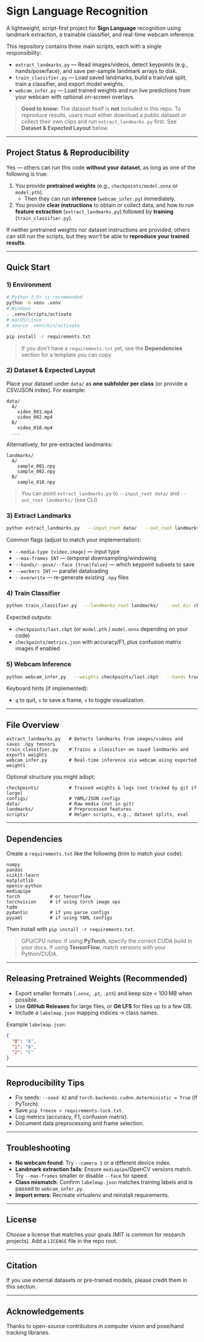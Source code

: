 # Sign Language Recognition

A lightweight, script-first project for **Sign Language** recognition using landmark extraction, a trainable classifier, and real-time webcam inference.

This repository contains three main scripts, each with a single responsibility:

- `extract_landmarks.py` — Read images/videos, detect keypoints (e.g., hands/pose/face), and save per-sample landmark arrays to disk.
- `train_classifier.py` — Load saved landmarks, build a train/val split, train a classifier, and export model weights.
- `webcam_infer.py` — Load trained weights and run live predictions from your webcam with optional on-screen overlays.

> **Good to know:** The dataset itself is **not** included in this repo. To reproduce results, users must either download a public dataset or collect their own clips and run `extract_landmarks.py` first. See **Dataset & Expected Layout** below.

---

## Project Status & Reproducibility

Yes — others can run this code **without your dataset**, as long as one of the following is true:

1. You provide **pretrained weights** (e.g., `checkpoints/model.onnx` or `model.pth`).  
   - Then they can run **inference** (`webcam_infer.py`) immediately.
2. You provide **clear instructions** to obtain or collect data, and how to run **feature extraction** (`extract_landmarks.py`) followed by **training** (`train_classifier.py`).

If neither pretrained weights nor dataset instructions are provided, others can still run the scripts, but they won’t be able to **reproduce your trained results**.

---

## Quick Start

### 1) Environment

```bash
# Python 3.9+ is recommended
python -m venv .venv
# Windows
. .venv/Scripts/activate
# macOS/Linux
# source .venv/bin/activate

pip install -r requirements.txt
```

> If you don’t have a `requirements.txt` yet, see the **Dependencies** section for a template you can copy.

### 2) Dataset & Expected Layout

Place your dataset under `data/` as **one subfolder per class** (or provide a CSV/JSON index). For example:

```
data/
  A/
    video_001.mp4
    video_002.mp4
  B/
    video_010.mp4
  ...
```

Alternatively, for pre-extracted landmarks:

```
landmarks/
  A/
    sample_001.npy
    sample_002.npy
  B/
    sample_010.npy
```

> You can point `extract_landmarks.py` to `--input_root data/` and `--out_root landmarks/` (see CLI).

### 3) Extract Landmarks

```bash
python extract_landmarks.py   --input_root data/   --out_root landmarks/   --media-type video   --max-frames 32   --hands true --pose true --face false
```

Common flags (adjust to match your implementation):
- `--media-type {video,image}` — input type
- `--max-frames INT` — temporal downsampling/windowing
- `--hands/--pose/--face {true|false}` — which keypoint subsets to save
- `--workers INT` — parallel dataloading
- `--overwrite` — re-generate existing `.npy` files

### 4) Train Classifier

```bash
python train_classifier.py   --landmarks_root landmarks/   --out_dir checkpoints/   --model mlp   --epochs 30   --batch-size 64   --lr 1e-3   --val-split 0.2   --seed 42
```

Expected outputs:
- `checkpoints/last.ckpt` (or `model.pth` / `model.onnx` depending on your code)
- `checkpoints/metrics.json` with accuracy/F1, plus confusion matrix images if enabled

### 5) Webcam Inference

```bash
python webcam_infer.py   --weights checkpoints/last.ckpt   --hands true --pose true --face false   --labelmap labelmap.json   --threshold 0.6   --camera 0
```

Keyboard hints (if implemented):
- `q` to quit, `s` to save a frame, `v` to toggle visualization.

---

## File Overview

```
extract_landmarks.py   # Detects landmarks from images/videos and saves .npy tensors
train_classifier.py    # Trains a classifier on saved landmarks and exports weights
webcam_infer.py        # Real-time inference via webcam using exported weights
```

Optional structure you might adopt:
```
checkpoints/           # Trained weights & logs (not tracked by git if large)
configs/               # YAML/JSON configs
data/                  # Raw media (not in git)
landmarks/             # Preprocessed features
scripts/               # Helper scripts, e.g., dataset splits, eval
```

---

## Dependencies

Create a `requirements.txt` like the following (trim to match your code):

```
numpy
pandas
scikit-learn
matplotlib
opencv-python
mediapipe
torch           # or tensorflow
torchvision     # if using torch image ops
tqdm
pydantic        # if you parse configs
pyyaml          # if using YAML configs
```

Then install with `pip install -r requirements.txt`.

> GPU/CPU notes: If using **PyTorch**, specify the correct CUDA build in your docs. If using **TensorFlow**, match versions with your Python/CUDA.

---

## Releasing Pretrained Weights (Recommended)

- Export smaller formats (`.onnx`, `.pt`, `.pth`) and keep size < 100 MB when possible.
- Use **GitHub Releases** for large files, or **Git LFS** for files up to a few GB.
- Include a `labelmap.json` mapping indices → class names.

Example `labelmap.json`:
```json
{
  "0": "A",
  "1": "B",
  "2": "C"
}
```

---

## Reproducibility Tips

- Fix seeds: `--seed 42` and `torch.backends.cudnn.deterministic = True` (if PyTorch).  
- Save `pip freeze > requirements-lock.txt`.  
- Log metrics (accuracy, F1, confusion matrix).  
- Document data preprocessing and frame selection.

---

## Troubleshooting

- **No webcam found**: Try `--camera 1` or a different device index.
- **Landmark extraction fails**: Ensure `mediapipe`/OpenCV versions match. Try `--max-frames` smaller or disable `--face` for speed.
- **Class mismatch**: Confirm `labelmap.json` matches training labels and is passed to `webcam_infer.py`.
- **Import errors**: Recreate virtualenv and reinstall requirements.

---

## License

Choose a license that matches your goals (MIT is common for research projects). Add a `LICENSE` file in the repo root.

---

## Citation

If you use external datasets or pre-trained models, please credit them in this section.

---

## Acknowledgements

Thanks to open-source contributors in computer vision and pose/hand tracking libraries.
